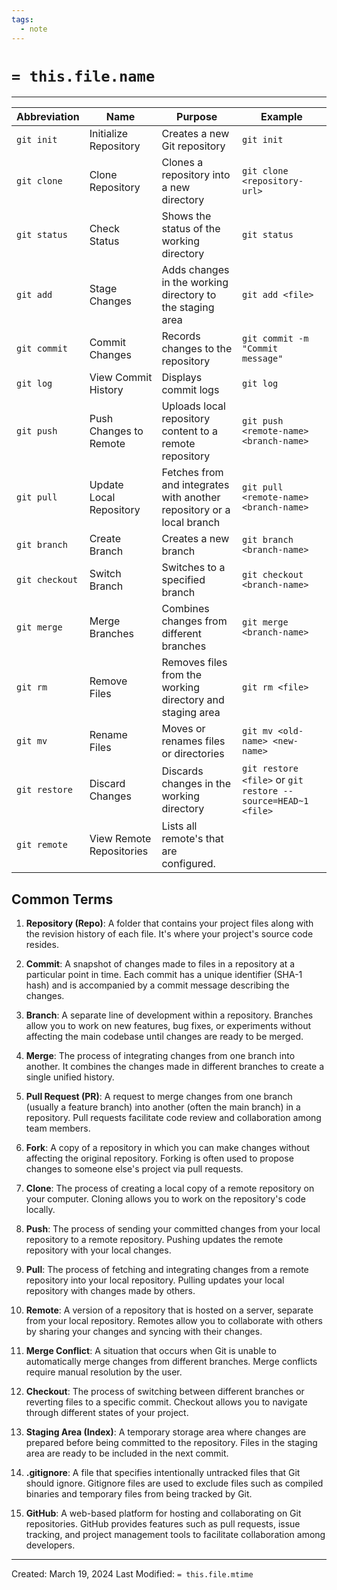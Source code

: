 ```yaml
---
tags:
  - note
---
```

# `= this.file.name` 
---

| Abbreviation   | Name                     | Purpose                                                               | Example                                                      |
| -------------- | ------------------------ | --------------------------------------------------------------------- | ------------------------------------------------------------ |
| `git init`     | Initialize Repository    | Creates a new Git repository                                          | `git init`                                                   |
| `git clone`    | Clone Repository         | Clones a repository into a new directory                              | `git clone <repository-url>`                                 |
| `git status`   | Check Status             | Shows the status of the working directory                             | `git status`                                                 |
| `git add`      | Stage Changes            | Adds changes in the working directory to the staging area             | `git add <file>`                                             |
| `git commit`   | Commit Changes           | Records changes to the repository                                     | `git commit -m "Commit message"`                             |
| `git log`      | View Commit History      | Displays commit logs                                                  | `git log`                                                    |
| `git push`     | Push Changes to Remote   | Uploads local repository content to a remote repository               | `git push <remote-name> <branch-name>`                       |
| `git pull`     | Update Local Repository  | Fetches from and integrates with another repository or a local branch | `git pull <remote-name> <branch-name>`                       |
| `git branch`   | Create Branch            | Creates a new branch                                                  | `git branch <branch-name>`                                   |
| `git checkout` | Switch Branch            | Switches to a specified branch                                        | `git checkout <branch-name>`                                 |
| `git merge`    | Merge Branches           | Combines changes from different branches                              | `git merge <branch-name>`                                    |
| `git rm`       | Remove Files             | Removes files from the working directory and staging area             | `git rm <file>`                                              |
| `git mv`       | Rename Files             | Moves or renames files or directories                                 | `git mv <old-name> <new-name>`                               |
| `git restore`  | Discard Changes          | Discards changes in the working directory                             | `git restore <file>` or `git restore --source=HEAD~1 <file>` |
| `git remote`   | View Remote Repositories | Lists all remote's that are configured.                               |                                                              |

## Common Terms

1. **Repository (Repo)**: A folder that contains your project files along with the revision history of each file. It's where your project's source code resides.
    
2. **Commit**: A snapshot of changes made to files in a repository at a particular point in time. Each commit has a unique identifier (SHA-1 hash) and is accompanied by a commit message describing the changes.
    
3. **Branch**: A separate line of development within a repository. Branches allow you to work on new features, bug fixes, or experiments without affecting the main codebase until changes are ready to be merged.
    
4. **Merge**: The process of integrating changes from one branch into another. It combines the changes made in different branches to create a single unified history.
    
5. **Pull Request (PR)**: A request to merge changes from one branch (usually a feature branch) into another (often the main branch) in a repository. Pull requests facilitate code review and collaboration among team members.
    
6. **Fork**: A copy of a repository in which you can make changes without affecting the original repository. Forking is often used to propose changes to someone else's project via pull requests.
    
7. **Clone**: The process of creating a local copy of a remote repository on your computer. Cloning allows you to work on the repository's code locally.
    
8. **Push**: The process of sending your committed changes from your local repository to a remote repository. Pushing updates the remote repository with your local changes.
    
9. **Pull**: The process of fetching and integrating changes from a remote repository into your local repository. Pulling updates your local repository with changes made by others.
    
10. **Remote**: A version of a repository that is hosted on a server, separate from your local repository. Remotes allow you to collaborate with others by sharing your changes and syncing with their changes.
    
11. **Merge Conflict**: A situation that occurs when Git is unable to automatically merge changes from different branches. Merge conflicts require manual resolution by the user.
    
12. **Checkout**: The process of switching between different branches or reverting files to a specific commit. Checkout allows you to navigate through different states of your project.
    
13. **Staging Area (Index)**: A temporary storage area where changes are prepared before being committed to the repository. Files in the staging area are ready to be included in the next commit.
    
14. **.gitignore**: A file that specifies intentionally untracked files that Git should ignore. Gitignore files are used to exclude files such as compiled binaries and temporary files from being tracked by Git.
    
15. **GitHub**: A web-based platform for hosting and collaborating on Git repositories. GitHub provides features such as pull requests, issue tracking, and project management tools to facilitate collaboration among developers.






---
Created: March 19, 2024
Last Modified: `= this.file.mtime`
